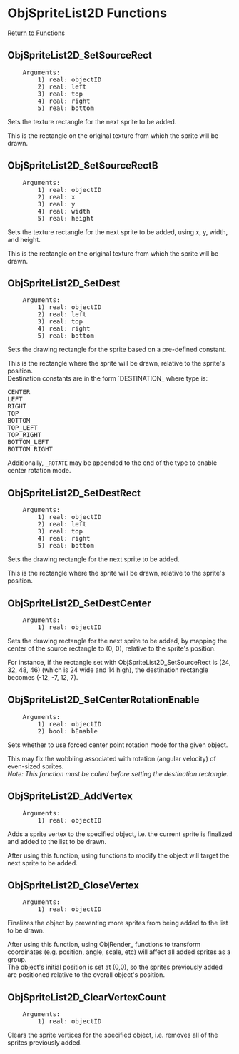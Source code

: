 ﻿# ObjSpriteList2D Functions

[Return to Functions](../functions.html)

## ObjSpriteList2D_SetSourceRect
<pre>
    Arguments:
        1) real: objectID
        2) real: left
        3) real: top
        4) real: right
        5) real: bottom
</pre>
Sets the texture rectangle for the next sprite to be added.

This is the rectangle on the original texture from which the sprite will be drawn.

## ObjSpriteList2D_SetSourceRectB
<pre>
    Arguments:
        1) real: objectID
        2) real: x
        3) real: y
        4) real: width
        5) real: height
</pre>
Sets the texture rectangle for the next sprite to be added, using x, y, width, and height.

This is the rectangle on the original texture from which the sprite will be drawn.

## ObjSpriteList2D_SetDest
<pre>
    Arguments:
        1) real: objectID
        2) real: left
        3) real: top
        4) real: right
        5) real: bottom
</pre>
Sets the drawing rectangle for the sprite based on a pre-defined constant.

This is the rectangle where the sprite will be drawn, relative to the sprite's position.\
Destination constants are in the form `DESTINATION_<type> where type is:
<pre>
CENTER
LEFT
RIGHT
TOP
BOTTOM
TOP_LEFT
TOP_RIGHT
BOTTOM_LEFT
BOTTOM_RIGHT
</pre>
Additionally, `_ROTATE` may be appended to the end of the type to enable center rotation mode.

## ObjSpriteList2D_SetDestRect
<pre>
    Arguments:
        1) real: objectID
        2) real: left
        3) real: top
        4) real: right
        5) real: bottom
</pre>
Sets the drawing rectangle for the next sprite to be added.

This is the rectangle where the sprite will be drawn, relative to the sprite's position.

## ObjSpriteList2D_SetDestCenter
<pre>
    Arguments:
        1) real: objectID
</pre>
Sets the drawing rectangle for the next sprite to be added, by mapping the center of the source rectangle to (0, 0), relative to the sprite's position.

For instance, if the rectangle set with ObjSpriteList2D_SetSourceRect is (24, 32, 48, 46) (which is 24 wide and 14 high), the destination rectangle becomes (-12, -7, 12, 7).

## ObjSpriteList2D_SetCenterRotationEnable
<pre>
    Arguments:
        1) real: objectID
        2) bool: bEnable
</pre>
Sets whether to use forced center point rotation mode for the given object.

This may fix the wobbling associated with rotation (angular velocity) of even-sized sprites.\
*Note: This function must be called before setting the destination rectangle.*

## ObjSpriteList2D_AddVertex
<pre>
    Arguments:
        1) real: objectID
</pre>
Adds a sprite vertex to the specified object, i.e. the current sprite is finalized and added to the list to be drawn.

After using this function, using functions to modify the object will target the next sprite to be added.

## ObjSpriteList2D_CloseVertex
<pre>
    Arguments:
        1) real: objectID
</pre>
Finalizes the object by preventing more sprites from being added to the list to be drawn.

After using this function, using ObjRender_ functions to transform coordinates (e.g. position, angle, scale, etc) will affect all added sprites as a group.\
The object's initial position is set at (0,0), so the sprites previously added are positioned relative to the overall object's position.

## ObjSpriteList2D_ClearVertexCount
<pre>
    Arguments:
        1) real: objectID
</pre>
Clears the sprite vertices for the specified object, i.e. removes all of the sprites previously added.
